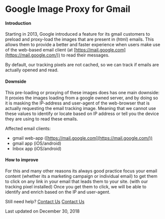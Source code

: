 # Google Image Proxy for Gmail

#### Introduction

Starting in 2013, Google introduced a feature for its gmail customers to preload and proxy-load the images that are present in (html) emails. This allows them to provide a better and faster experience when users make use of the web-based email client (at [https://mail.google.com](https://mail.google.com/)) to read their messages.&#x20;

By default, our tracking pixels are not cached, so we can track if emails are actually opened and read.

#### Downside

This pre-loading or proxying of these images does has one main downside: It proxies the images loading from a google owned server, and by doing so it is masking the IP-address and user-agent of the web-browser that is actually requesting the email tracking image. Meaning that we cannot use these values to identify or locate based on IP address or tell you the device they are using to read these emails.

Affected email clients:

* gmail web-app ([https://mail.google.com](https://mail.google.com/))
* gmail app (iOS/android)
* Inbox app (iOS/android)

#### How to improve

For this and many other reasons its always good practice focus your email content (whether its a marketing campaign or individual email) to get them to click on any link in your email that leads them to your site. (with our tracking pixel installed) Once you get them to click, we will be able to identify and enrich based on the IP and user-agent.

Still need help? [Contact Us](broken-reference) [Contact Us](broken-reference)

Last updated on December 30, 2018
